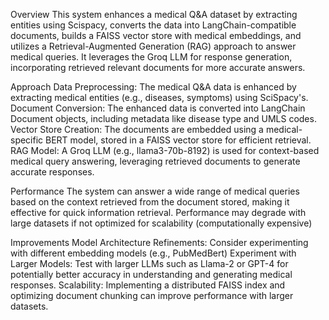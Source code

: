 Overview
This system enhances a medical Q&A dataset by extracting entities using Scispacy, converts the data into LangChain-compatible documents, builds a FAISS vector store with medical embeddings, and utilizes a Retrieval-Augmented Generation (RAG) approach to answer medical queries. It leverages the Groq LLM for response generation, incorporating retrieved relevant documents for more accurate answers.

Approach
Data Preprocessing: The medical Q&A data is enhanced by extracting medical entities (e.g., diseases, symptoms) using SciSpacy's.
Document Conversion: The enhanced data is converted into LangChain Document objects, including metadata like disease type and UMLS codes.
Vector Store Creation: The documents are embedded using a medical-specific BERT model, stored in a FAISS vector store for efficient retrieval.
RAG Model: A Groq LLM (e.g., llama3-70b-8192) is used for context-based medical query answering, leveraging retrieved documents to generate accurate responses.

Performance
The system can answer a wide range of medical queries based on the context retrieved from the document stored, making it effective for quick information retrieval.
Performance may degrade with large datasets if not optimized for scalability (computationally expensive)

Improvements
Model Architecture Refinements: Consider experimenting with different embedding models (e.g., PubMedBert)
Experiment with Larger Models: Test with larger LLMs such as Llama-2 or GPT-4 for potentially better accuracy in understanding and generating medical responses.
Scalability: Implementing a distributed FAISS index and optimizing document chunking can improve performance with larger datasets.
